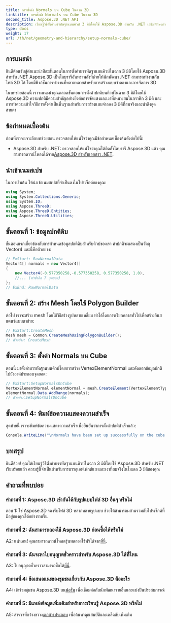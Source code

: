 ```yaml
---
title: การตั้งค่า Normals บน Cube ในฉาก 3D
linktitle: การตั้งค่า Normals บน Cube ในฉาก 3D
second_title: Aspose.3D .NET API
description: เรียนรู้วิธีตั้งค่าบรรทัดฐานบนคิวบ์ 3 มิติโดยใช้ Aspose.3D สำหรับ .NET เสริมทักษะการสร้างแบบจำลอง 3 มิติของคุณด้วยคำแนะนำทีละขั้นตอนนี้
type: docs
weight: 17
url: /th/net/geometry-and-hierarchy/setup-normals-cube/
---
```

## การแนะนำ

ยินดีต้อนรับสู่คำแนะนำทีละขั้นตอนในการตั้งค่าบรรทัดฐานบนคิวบ์ในฉาก 3 มิติโดยใช้ Aspose.3D สำหรับ .NET Aspose.3D เป็นไลบรารีอันทรงพลังที่ช่วยให้นักพัฒนา .NET สามารถทำงานกับไฟล์ 3D ได้ โดยมีฟังก์ชันการทำงานที่หลากหลายสำหรับการสร้างแบบจำลองและการจัดการ 3D

ในบทช่วยสอนนี้ เราจะแนะนำคุณตลอดขั้นตอนการตั้งค่าปกติบนคิวบ์ในฉาก 3 มิติโดยใช้ Aspose.3D ความปกติมีความสำคัญอย่างยิ่งต่อการจัดแสงและเงาที่เหมาะสมในกราฟิก 3 มิติ และการทำความเข้าใจวิธีการตั้งค่าเป็นพื้นฐานสำหรับการสร้างแบบจำลอง 3 มิติที่สมจริงและน่าดึงดูดสายตา

## ข้อกำหนดเบื้องต้น

ก่อนที่เราจะเจาะลึกบทช่วยสอน ตรวจสอบให้แน่ใจว่าคุณมีข้อกำหนดเบื้องต้นดังต่อไปนี้:

-  Aspose.3D สำหรับ .NET: ตรวจสอบให้แน่ใจว่าคุณได้ติดตั้งไลบรารี Aspose.3D แล้ว คุณสามารถดาวน์โหลดได้จาก[Aspose.3D สำหรับเอกสาร .NET](https://reference.aspose.com/3d/net/).

## นำเข้าเนมสเปซ

ในการเริ่มต้น ให้นำเข้าเนมสเปซที่จำเป็นลงในโปรเจ็กต์ของคุณ:

```csharp
using System;
using System.Collections.Generic;
using System.IO;
using Aspose.ThreeD;
using Aspose.ThreeD.Entities;
using Aspose.ThreeD.Utilities;
```

## ขั้นตอนที่ 1: ข้อมูลปกติดิบ

ขั้นตอนแรกเกี่ยวข้องกับการกำหนดข้อมูลปกติดิบสำหรับคิวบ์ของเรา ค่าปกติจะแสดงเป็นวัตถุ Vector4 และนี่คือตัวอย่าง:

```csharp
// ExStart: RawNormalData
Vector4[] normals = new Vector4[]
{
    new Vector4(-0.577350258,-0.577350258, 0.577350258, 1.0),
    //... (ทำซ้ำอีก 7 จุดยอด)
};
// ExEnd: RawNormalData
```

## ขั้นตอนที่ 2: สร้าง Mesh โดยใช้ Polygon Builder

ต่อไป เราจะสร้าง mesh โดยใช้วิธีสร้างรูปหลายเหลี่ยม ทำได้โดยการเรียกคลาสทั่วไปเพื่อสร้างอินสแตนซ์แบบตาข่าย:

```csharp
// ExStart:CreateMesh
Mesh mesh = Common.CreateMeshUsingPolygonBuilder();
// ตัวอย่าง: CreateMesh
```

## ขั้นตอนที่ 3: ตั้งค่า Normals บน Cube

ตอนนี้ มาตั้งค่าบรรทัดฐานบนคิวบ์โดยการสร้าง VertexElementNormal และคัดลอกข้อมูลปกติไปยังองค์ประกอบจุดยอด:

```csharp
// ExStart:SetupNormalsOnCube
VertexElementNormal elementNormal = mesh.CreateElement(VertexElementType.Normal, MappingMode.ControlPoint, ReferenceMode.Direct) as VertexElementNormal;
elementNormal.Data.AddRange(normals);
// ตัวอย่าง:SetupNormalsOnCube
```

## ขั้นตอนที่ 4: พิมพ์ข้อความแสดงความสำเร็จ

สุดท้ายนี้ เราจะพิมพ์ข้อความแสดงความสำเร็จเพื่อยืนยันว่าการตั้งค่าปกติสำเร็จแล้ว:

```csharp
Console.WriteLine("\nNormals have been set up successfully on the cube.");
```

## บทสรุป

ยินดีด้วย! คุณได้เรียนรู้วิธีตั้งค่าบรรทัดฐานบนคิวบ์ในฉาก 3 มิติโดยใช้ Aspose.3D สำหรับ .NET เรียบร้อยแล้ว ความรู้นี้จำเป็นสำหรับการบรรลุเอฟเฟกต์แสงและเงาที่สมจริงในโมเดล 3 มิติของคุณ

## คำถามที่พบบ่อย

### คำถามที่ 1: Aspose.3D เข้ากันได้กับรูปแบบไฟล์ 3D อื่นๆ หรือไม่

ตอบ 1: ใช่ Aspose.3D รองรับไฟล์ 3D หลากหลายรูปแบบ ช่วยให้สามารถผสานรวมกับโปรเจ็กต์ที่มีอยู่ของคุณได้อย่างราบรื่น

### คำถามที่ 2: ฉันสามารถลองใช้ Aspose.3D ก่อนซื้อได้หรือไม่

A2: แน่นอน! คุณสามารถดาวน์โหลดรุ่นทดลองใช้ฟรีได้จาก[ที่นี่](https://releases.aspose.com/).

### คำถามที่ 3: ฉันจะหาใบอนุญาตชั่วคราวสำหรับ Aspose.3D ได้ที่ไหน

 A3: ใบอนุญาตชั่วคราวสามารถซื้อได้[ที่นี่](https://purchase.aspose.com/temporary-license/).

### คำถามที่ 4: ข้อเสนอแนะของชุมชนเกี่ยวกับ Aspose.3D คืออะไร

 A4: เข้าร่วมชุมชน Aspose.3D บน[ฟอรั่ม](https://forum.aspose.com/c/3d/18) เพื่อเชื่อมต่อกับนักพัฒนารายอื่นและแบ่งปันประสบการณ์

### คำถามที่ 5: มีแหล่งข้อมูลเพิ่มเติมสำหรับการเรียนรู้ Aspose.3D หรือไม่

 A5: สำรวจที่กว้างขวาง[เอกสารประกอบ](https://reference.aspose.com/3d/net/) เพื่อค้นหาคุณสมบัติและเคล็ดลับเพิ่มเติม